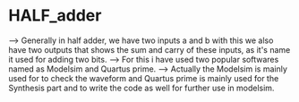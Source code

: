 # HALF_adder

--> Generally in half adder, we have two inputs a and b with this we also have two outputs that shows the sum and carry of these inputs, as it's name it used for adding two bits.
--> For this i have used two popular softwares named as Modelsim and Quartus prime.
--> Actually the Modelsim is mainly used for to check the waveform and Quartus prime is mainly used for the Synthesis part and to write the code as well for further use in modelsim.

